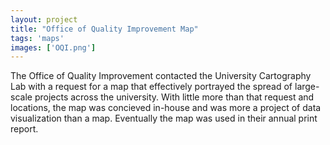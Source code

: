 ```yaml
---
layout: project
title: "Office of Quality Improvement Map"
tags: 'maps'
images: ['OQI.png']
---
```


The Office of Quality Improvement contacted the University Cartography Lab with a request for a map that effectively portrayed the spread of large-scale projects across the university. With little more than that request and locations, the map was concieved in-house and was more a project of data visualization than a map. Eventually the map was used in their annual print report.